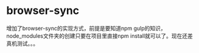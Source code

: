 # browser-sync 
增加了browser-sync的实现方式，前提是要知道npm gulp的知识，node_modules文件夹的创建只要在项目里直接npm install就可以了。现在还差真机测试。。。
